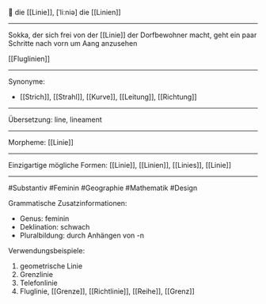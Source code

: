 🔵 die [[Linie]], [ˈliːniə]
die [[Linien]]

---
Sokka, der sich frei von der [[Linie]] der Dorfbewohner macht, geht ein paar Schritte nach vorn um Aang anzusehen

[[Fluglinien]]

---
Synonyme:
- [[Strich]], [[Strahl]], [[Kurve]], [[Leitung]], [[Richtung]]

---
Übersetzung: line, lineament

---
Morpheme:
[[Linie]]

---
Einzigartige mögliche Formen: [[Linie]], [[Linien]], [[Linies]], [[Linie]]

---
#Substantiv #Feminin #Geographie #Mathematik #Design

Grammatische Zusatzinformationen:
- Genus: feminin
- Deklination: schwach
- Pluralbildung: durch Anhängen von -n

Verwendungsbeispiele:
1. geometrische Linie
2. Grenzlinie
3. Telefonlinie
4. Fluglinie, [[Grenze]], [[Richtlinie]], [[Reihe]], [[Grenz]]